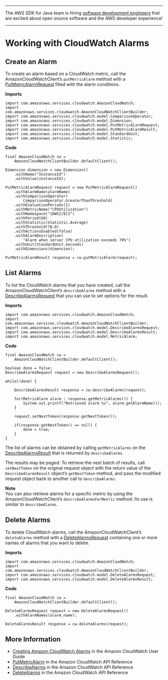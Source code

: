 --------

The AWS SDK for Java team is hiring [software development engineers](https://github.com/aws/aws-sdk-java-v2/issues/3156) that are excited about open source software and the AWS developer experience\!

--------

# Working with CloudWatch Alarms<a name="examples-cloudwatch-create-alarms"></a>

## Create an Alarm<a name="create-an-alarm"></a>

To create an alarm based on a CloudWatch metric, call the AmazonCloudWatchClient’s `putMetricAlarm` method with a [PutMetricAlarmRequest](https://docs.aws.amazon.com/sdk-for-java/v1/reference/com/amazonaws/services/cloudwatch/model/PutMetricAlarmRequest.html) filled with the alarm conditions\.

 **Imports** 

```
import com.amazonaws.services.cloudwatch.AmazonCloudWatch;
import com.amazonaws.services.cloudwatch.AmazonCloudWatchClientBuilder;
import com.amazonaws.services.cloudwatch.model.ComparisonOperator;
import com.amazonaws.services.cloudwatch.model.Dimension;
import com.amazonaws.services.cloudwatch.model.PutMetricAlarmRequest;
import com.amazonaws.services.cloudwatch.model.PutMetricAlarmResult;
import com.amazonaws.services.cloudwatch.model.StandardUnit;
import com.amazonaws.services.cloudwatch.model.Statistic;
```

 **Code** 

```
final AmazonCloudWatch cw =
    AmazonCloudWatchClientBuilder.defaultClient();

Dimension dimension = new Dimension()
    .withName("InstanceId")
    .withValue(instanceId);

PutMetricAlarmRequest request = new PutMetricAlarmRequest()
    .withAlarmName(alarmName)
    .withComparisonOperator(
        ComparisonOperator.GreaterThanThreshold)
    .withEvaluationPeriods(1)
    .withMetricName("CPUUtilization")
    .withNamespace("{AWS}/EC2")
    .withPeriod(60)
    .withStatistic(Statistic.Average)
    .withThreshold(70.0)
    .withActionsEnabled(false)
    .withAlarmDescription(
        "Alarm when server CPU utilization exceeds 70%")
    .withUnit(StandardUnit.Seconds)
    .withDimensions(dimension);

PutMetricAlarmResult response = cw.putMetricAlarm(request);
```

## List Alarms<a name="list-alarms"></a>

To list the CloudWatch alarms that you have created, call the AmazonCloudWatchClient’s `describeAlarms` method with a [DescribeAlarmsRequest](https://docs.aws.amazon.com/sdk-for-java/v1/reference/com/amazonaws/services/cloudwatch/model/DescribeAlarmsRequest.html) that you can use to set options for the result\.

 **Imports** 

```
import com.amazonaws.services.cloudwatch.AmazonCloudWatch;
import com.amazonaws.services.cloudwatch.AmazonCloudWatchClientBuilder;
import com.amazonaws.services.cloudwatch.model.DescribeAlarmsRequest;
import com.amazonaws.services.cloudwatch.model.DescribeAlarmsResult;
import com.amazonaws.services.cloudwatch.model.MetricAlarm;
```

 **Code** 

```
final AmazonCloudWatch cw =
    AmazonCloudWatchClientBuilder.defaultClient();

boolean done = false;
DescribeAlarmsRequest request = new DescribeAlarmsRequest();

while(!done) {

    DescribeAlarmsResult response = cw.describeAlarms(request);

    for(MetricAlarm alarm : response.getMetricAlarms()) {
        System.out.printf("Retrieved alarm %s", alarm.getAlarmName());
    }

    request.setNextToken(response.getNextToken());

    if(response.getNextToken() == null) {
        done = true;
    }
}
```

The list of alarms can be obtained by calling `getMetricAlarms` on the [DescribeAlarmsResult](https://docs.aws.amazon.com/sdk-for-java/v1/reference/com/amazonaws/services/cloudwatch/model/DescribeAlarmsResult.html) that is returned by `describeAlarms`\.

The results may be *paged*\. To retrieve the next batch of results, call `setNextToken` on the original request object with the return value of the `DescribeAlarmsResult` object’s `getNextToken` method, and pass the modified request object back to another call to `describeAlarms`\.

**Note**  
You can also retrieve alarms for a specific metric by using the AmazonCloudWatchClient’s `describeAlarmsForMetric` method\. Its use is similar to `describeAlarms`\.

## Delete Alarms<a name="delete-alarms"></a>

To delete CloudWatch alarms, call the AmazonCloudWatchClient’s `deleteAlarms` method with a [DeleteAlarmsRequest](https://docs.aws.amazon.com/sdk-for-java/v1/reference/com/amazonaws/services/cloudwatch/model/DeleteAlarmsRequest.html) containing one or more names of alarms that you want to delete\.

 **Imports** 

```
import com.amazonaws.services.cloudwatch.AmazonCloudWatch;
import com.amazonaws.services.cloudwatch.AmazonCloudWatchClientBuilder;
import com.amazonaws.services.cloudwatch.model.DeleteAlarmsRequest;
import com.amazonaws.services.cloudwatch.model.DeleteAlarmsResult;
```

 **Code** 

```
final AmazonCloudWatch cw =
    AmazonCloudWatchClientBuilder.defaultClient();

DeleteAlarmsRequest request = new DeleteAlarmsRequest()
    .withAlarmNames(alarm_name);

DeleteAlarmsResult response = cw.deleteAlarms(request);
```

## More Information<a name="more-information"></a>
+  [Creating Amazon CloudWatch Alarms](https://docs.aws.amazon.com/AmazonCloudWatch/latest/monitoring/AlarmThatSendsEmail.html) in the Amazon CloudWatch User Guide
+  [PutMetricAlarm](http://docs.aws.amazon.com/AmazonCloudWatch/latest/APIReference/API_PutMetricAlarm.html) in the Amazon CloudWatch API Reference
+  [DescribeAlarms](http://docs.aws.amazon.com/AmazonCloudWatch/latest/APIReference/API_DescribeAlarms.html) in the Amazon CloudWatch API Reference
+  [DeleteAlarms](http://docs.aws.amazon.com/AmazonCloudWatch/latest/APIReference/API_DeleteAlarms.html) in the Amazon CloudWatch API Reference